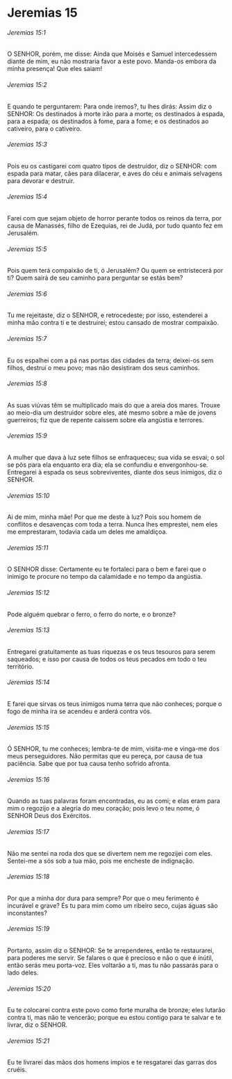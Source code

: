 # Jeremias 15

###### Jeremias 15:1

O SENHOR, porém, me disse: Ainda que Moisés e Samuel intercedessem diante de mim, eu não mostraria favor a este povo. Manda-os embora da minha presença! Que eles saiam!

###### Jeremias 15:2

E quando te perguntarem: Para onde iremos?, tu lhes dirás: Assim diz o SENHOR: Os destinados à morte irão para a morte; os destinados à espada, para a espada; os destinados à fome, para a fome; e os destinados ao cativeiro, para o cativeiro.

###### Jeremias 15:3

Pois eu os castigarei com quatro tipos de destruidor, diz o SENHOR: com espada para matar, cães para dilacerar, e aves do céu e animais selvagens para devorar e destruir.

###### Jeremias 15:4

Farei com que sejam objeto de horror perante todos os reinos da terra, por causa de Manassés, filho de Ezequias, rei de Judá, por tudo quanto fez em Jerusalém.

###### Jeremias 15:5

Pois quem terá compaixão de ti, ó Jerusalém? Ou quem se entristecerá por ti? Quem sairá de seu caminho para perguntar se estás bem?

###### Jeremias 15:6

Tu me rejeitaste, diz o SENHOR, e retrocedeste; por isso, estenderei a minha mão contra ti e te destruirei; estou cansado de mostrar compaixão.

###### Jeremias 15:7

Eu os espalhei com a pá nas portas das cidades da terra; deixei-os sem filhos, destruí o meu povo; mas não desistiram dos seus caminhos.

###### Jeremias 15:8

As suas viúvas têm se multiplicado mais do que a areia dos mares. Trouxe ao meio-dia um destruidor sobre eles, até mesmo sobre a mãe de jovens guerreiros; fiz que de repente caíssem sobre ela angústia e terrores.

###### Jeremias 15:9

A mulher que dava à luz sete filhos se enfraqueceu; sua vida se esvai; o sol se pôs para ela enquanto era dia; ela se confundiu e envergonhou-se. Entregarei à espada os seus sobreviventes, diante dos seus inimigos, diz o SENHOR.

###### Jeremias 15:10

Ai de mim, minha mãe! Por que me deste à luz? Pois sou homem de conflitos e desavenças com toda a terra. Nunca lhes emprestei, nem eles me emprestaram, todavia cada um deles me amaldiçoa.

###### Jeremias 15:11

O SENHOR disse: Certamente eu te fortaleci para o bem e farei que o inimigo te procure no tempo da calamidade e no tempo da angústia.

###### Jeremias 15:12

Pode alguém quebrar o ferro, o ferro do norte, e o bronze?

###### Jeremias 15:13

Entregarei gratuitamente as tuas riquezas e os teus tesouros para serem saqueados; e isso por causa de todos os teus pecados em todo o teu território.

###### Jeremias 15:14

E farei que sirvas os teus inimigos numa terra que não conheces; porque o fogo de minha ira se acendeu e arderá contra vós.

###### Jeremias 15:15

Ó SENHOR, tu me conheces; lembra-te de mim, visita-me e vinga-me dos meus perseguidores. Não permitas que eu pereça, por causa de tua paciência. Sabe que por tua causa tenho sofrido afronta.

###### Jeremias 15:16

Quando as tuas palavras foram encontradas, eu as comi; e elas eram para mim o regozijo e a alegria do meu coração; pois levo o teu nome, ó SENHOR Deus dos Exércitos.

###### Jeremias 15:17

Não me sentei na roda dos que se divertem nem me regozijei com eles. Sentei-me a sós sob a tua mão, pois me encheste de indignação.

###### Jeremias 15:18

Por que a minha dor dura para sempre? Por que o meu ferimento é incurável e grave? És tu para mim como um ribeiro seco, cujas águas são inconstantes?

###### Jeremias 15:19

Portanto, assim diz o SENHOR: Se te arrependeres, então te restaurarei, para poderes me servir. Se falares o que é precioso e não o que é inútil, então serás meu porta-voz. Eles voltarão a ti, mas tu não passarás para o lado deles.

###### Jeremias 15:20

Eu te colocarei contra este povo como forte muralha de bronze; eles lutarão contra ti, mas não te vencerão; porque eu estou contigo para te salvar e te livrar, diz o SENHOR.

###### Jeremias 15:21

Eu te livrarei das mãos dos homens ímpios e te resgatarei das garras dos cruéis.

